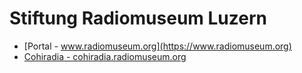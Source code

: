 # Stiftung Radiomuseum Luzern
- [Portal - www.radiomuseum.org](https://www.radiomuseum.org)
- [Cohiradia - cohiradia.radiomuseum.org](https://cohiradia.radiomuseum.org)
